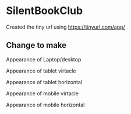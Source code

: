 # SilentBookClub

Created the tiny url using https://tinyurl.com/app/

## Change to make

Appearance of Laptop/desktop

Appearance of tablet virtacle

Appearance of tablet horizontal

Appearance of mobile virtacle

Appearance of mobile horizontal